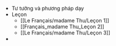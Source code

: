 - Tư tưởng và phương pháp dạy
- Leçon
	- [[Le Français/madame Thu/Leçon 1]]
	- [[Français_madame Thu_Leçon 2]]
	- [[Le Français/madame Thu/Leçon 3]]
-